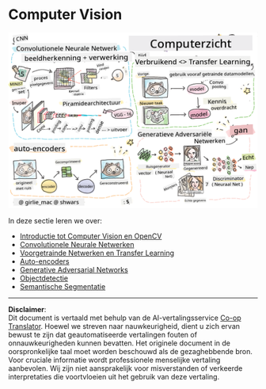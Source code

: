 <!--
CO_OP_TRANSLATOR_METADATA:
{
  "original_hash": "58a52f000089c1d8906a4daa4ab1169b",
  "translation_date": "2025-08-28T19:23:25+00:00",
  "source_file": "lessons/4-ComputerVision/README.md",
  "language_code": "nl"
}
-->
# Computer Vision

![Samenvatting van Computer Vision-inhoud in een schets](../../../../translated_images/ai-computervision.6506ebebac3fbf76cdb78989d7d3dfea87e88285c0feaade53aa7804a22b248f.nl.png)

In deze sectie leren we over:

* [Introductie tot Computer Vision en OpenCV](06-IntroCV/README.md)
* [Convolutionele Neurale Netwerken](07-ConvNets/README.md)
* [Voorgetrainde Netwerken en Transfer Learning](08-TransferLearning/README.md) 
* [Auto-encoders](09-Autoencoders/README.md)
* [Generative Adversarial Networks](10-GANs/README.md)
* [Objectdetectie](11-ObjectDetection/README.md)
* [Semantische Segmentatie](12-Segmentation/README.md)

---

**Disclaimer**:  
Dit document is vertaald met behulp van de AI-vertalingsservice [Co-op Translator](https://github.com/Azure/co-op-translator). Hoewel we streven naar nauwkeurigheid, dient u zich ervan bewust te zijn dat geautomatiseerde vertalingen fouten of onnauwkeurigheden kunnen bevatten. Het originele document in de oorspronkelijke taal moet worden beschouwd als de gezaghebbende bron. Voor cruciale informatie wordt professionele menselijke vertaling aanbevolen. Wij zijn niet aansprakelijk voor misverstanden of verkeerde interpretaties die voortvloeien uit het gebruik van deze vertaling.